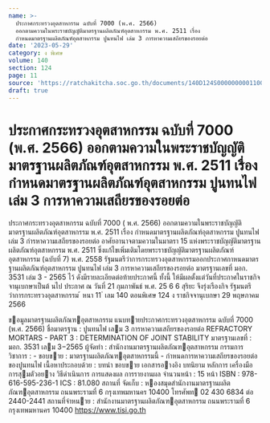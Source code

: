 ```yaml
---
name: >-
  ประกาศกระทรวงอุตสาหกรรม ฉบับที่ 7000 (พ.ศ. 2566)
  ออกตามความในพระราชบัญญัติมาตรฐานผลิตภัณฑ์อุตสาหกรรม พ.ศ. 2511 เรื่อง
  กำหนดมาตรฐานผลิตภัณฑ์อุตสาหกรรม ปูนทนไฟ เล่ม 3 การหาความเสถียรของรอยต่อ
date: '2023-05-29'
category: ง พิเศษ
volume: 140
section: 124
page: 11
source: 'https://ratchakitcha.soc.go.th/documents/140D124S0000000001100.pdf'
draft: true
---
```


# ประกาศกระทรวงอุตสาหกรรม ฉบับที่ 7000 (พ.ศ. 2566) ออกตามความในพระราชบัญญัติมาตรฐานผลิตภัณฑ์อุตสาหกรรม พ.ศ. 2511 เรื่อง กำหนดมาตรฐานผลิตภัณฑ์อุตสาหกรรม ปูนทนไฟ เล่ม 3 การหาความเสถียรของรอยต่อ

ประกาศกระทรวงอุตสาหกรรม ฉบับที่ 7000 ( พ.ศ. 2566) ออกตามความในพระราชบัญญัติมาตรฐานผลิตภัณฑ์อุตสาหกรรม พ.ศ. 2511 เรื่อง กำหนดมาตรฐานผลิตภัณฑ์อุตสาหกรรม ปูนทนไฟ เล่ม 3 กำรหาความเสถียรของรอยต่อ อาศัยอานาจตามความในมาตรา 15 แห่งพระราชบัญญัติมาตรฐานผลิตภัณฑ์อุตสาหกรรม พ.ศ. 2511 ซึ่งแก้ไขเพิ่มเติมโดยพระราชบัญญัติมาตรฐานผลิตภัณฑ์อุตสาหกรรม (ฉบับที่ 7) พ.ศ. 2558 รัฐมนตรีว่าการกระทรวงอุตสาหกรรมออกประกาศกาหนดมาตรฐานผลิตภัณฑ์อุตสาหกรรม ปูนทนไฟ เล่ม 3 การหาความเสถียรของรอยต่อ มาตรฐานเลขที่ มอก. 3531 เล่ม 3 - 2565 ไว้ ดังมีรายละเอียดต่อท้ายประกาศนี้ ทั้งนี้ ให้มีผลตั้งแต่วันที่ประกาศในราชกิจจานุเบกษาเป็นต้ นไป ประกาศ ณ วันที่ 21 กุมภาพันธ์ พ.ศ. 25 6 6 สุริยะ จึงรุ่งเรืองกิจ รัฐมนตรีว่าการกระทรวงอุตสาหกรรม ้ หนา 11 ่ เลม 140 ตอนพิเศษ 124 ง ราชกิจจานุเบกษา 29 พฤษภาคม 2566

ขอมูลมาตรฐานผลิตภัณฑอุตสาหกรรม แนบทายประกาศกระทรวงอุตสาหกรรม ฉบับที่ 7000 (พ.ศ. 2566) ชื่อมาตรฐาน : ปูนทนไฟ เลม 3 การหาความเสถียรของรอยต่อ REFRACTORY MORTARS - PART 3 : DETERMINATION OF JOINT STABILITY มาตรฐานเลขที่ : มอก. 3531 เลม 3−2565 ผู้จัดทํา : สํานักงานมาตรฐานผลิตภัณฑอุตสาหกรรม กรรมการวิชาการ : - ขอบขาย : มาตรฐานผลิตภัณฑอุตสาหกรรมนี้ - กําหนดการหาความเสถียรของรอยต่อของปูนทนไฟ เนื้อหาประกอบด้วย : บทนํา ขอบขาย เอกสารอางอิง บทนิยาม หลักการ เครื่องมือ การสุมตัวอยาง วิธีดําเนินการ การแสดงผล การรายงานผล จํานวนหน้า : 15 หน้า ISBN : 978-616-595-236-1 ICS : 81.080 สถานที่ จัดเก็บ : หองสมุดสํานักงานมาตรฐานผลิตภัณฑอุตสาหกรรม ถนนพระรามที่ 6 กรุงเทพมหานคร 10400 โทรศัพท 02 430 6834 ต่อ 2440-2441 สถานที่จําหนาย : สํานักงานมาตรฐานผลิตภัณฑอุตสาหกรรม ถนนพระรามที่ 6 กรุงเทพมหานคร 10400 https://www.tisi.go.th
